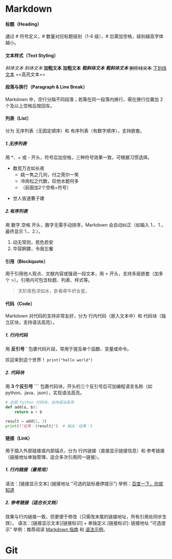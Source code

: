 # Markdown

#### 标题（Heading）
通过 # 符号定义，# 数量对应标题级别（1-6 级），# 后需加空格，级别越高字体越小。

#### 文本样式（Text Styling）
*斜体文本* _斜体文本_
**加粗文本** __加粗文本__
***粗斜体文本*** ___粗斜体文本___
~~删除线文本~~
<u>下划线文本</u>
==高亮文本==

#### 段落与换行（Paragraph & Line Break）
Markdown 中，空行分隔不同段落；若需在同一段落内换行，需在换行位置加 2 个及以上空格后按回车。

#### 列表（List）
分为 无序列表（无固定顺序）和 有序列表（有数字顺序），支持嵌套。
##### 1.无序列表
用 *、+ 或 - 开头，符号后加空格，三种符号效果一致，可根据习惯选择。

- 数竞万古如长夜
  - 姚一隽之几何，付之莞尔一笑
  - 冷岗松之代数，叹他水题何多
  - （前面加2个空格+符号）

+ 世人皆道曹子建

##### 2.有序列表
用 数字.空格 开头，数字无需手动排序，Markdown 会自动纠正（如输入 1.、1.，最终显示 1.、2.）。

1. 动无常则，若危若安
2. 华容婀娜，令我忘餐

#### 引用（Blockquote）
用于引用他人观点、文献内容或强调一段文本，用 > 开头，支持多层嵌套（加多个 >）。引用内可包含标题、列表、样式等。
> 天阶夜色凉如水，卧看牵牛织女星。

#### 代码（Code）
Markdown 对代码的支持非常友好，分为 行内代码（嵌入文本中）和 代码块（独立区块，支持语法高亮）。

##### 1. 行内代码
用 **反引号 `** 包裹代码片段，常用于提及单个函数、变量或命令。

欢迎来到这个世界！ `print("hello world")`
##### 2. 代码块
用 **3 个反引号 ```** 包裹代码块，开头的三个反引号后可加编程语言名称（如 python、java、json），实现语法高亮。
``` python
# 这是 Python 代码块，支持语法高亮
def add(a, b):
    return a + b

result = add(2, 3)
print(f"结果：{result}")  # 输出：结果：5
```

#### 链接（Link）
用于插入外部链接或内部锚点，分为 行内链接（直接显示链接信息）和 参考链接（链接地址单独管理，适合多次引用同一链接）。

##### 1. 行内链接（最常用）
语法：[链接显示文本] (链接地址 "可选的鼠标悬停提示")
举例：[百度一下，你就知道](https://www.baidu.com "百度")

##### 2. 参考链接（适合长文档）
效果与行内链接一致，但更便于修改（只需改末尾的链接地址，所有引用处同步生效）。
语法：[链接显示文本][链接标识] + 单独定义 [链接标识]: 链接地址 "可选提示"
举例：推荐阅读 [Markdown 指南][guide] 和 [语法示例][example]。

[guide]: https://www.markdownguide.org "Markdown Guide"
[example]: https://www.markdownguide.org/basic-syntax/ "Markdown Syntax Examples"

# Git

